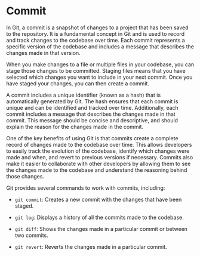 # Commit

In Git, a commit is a snapshot of changes to a project that has been saved to the repository. It is a fundamental concept in Git and is used to record and track changes to the codebase over time. Each commit represents a specific version of the codebase and includes a message that describes the changes made in that version.

When you make changes to a file or multiple files in your codebase, you can stage those changes to be committed. Staging files means that you have selected which changes you want to include in your next commit. Once you have staged your changes, you can then create a commit.

A commit includes a unique identifier (known as a hash) that is automatically generated by Git. The hash ensures that each commit is unique and can be identified and tracked over time. Additionally, each commit includes a message that describes the changes made in that commit. This message should be concise and descriptive, and should explain the reason for the changes made in the commit.

One of the key benefits of using Git is that commits create a complete record of changes made to the codebase over time. This allows developers to easily track the evolution of the codebase, identify which changes were made and when, and revert to previous versions if necessary. Commits also make it easier to collaborate with other developers by allowing them to see the changes made to the codebase and understand the reasoning behind those changes.

Git provides several commands to work with commits, including:

* `git commit`: Creates a new commit with the changes that have been staged.

* `git log`: Displays a history of all the commits made to the codebase.

* `git diff`: Shows the changes made in a particular commit or between two commits.

* `git revert`: Reverts the changes made in a particular commit.
